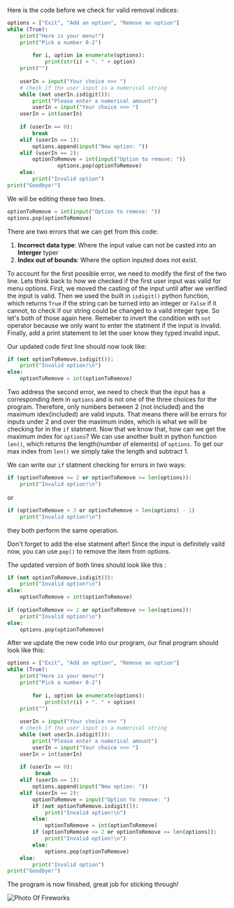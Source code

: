 <!--title={Validating user input}-->
<!--badges={Python: 10}-->
<!-- concepts={User Input, Print Statements, If Statements, Boolean Operators, Numerical Operators}-->

Here is the code before we check for valid removal indices:

```python
options = ["Exit", "Add an option", "Remove an option"]
while (True):
    print("Here is your menu!")
    print("Pick a number 0-2")
    
		for i, option in enumerate(options):
    		print(str(i) + ". " + option)
    print("")
    
    userIn = input("Your choice >>> ")
    # check if the user input is a numerical string
    while (not userIn.isdigit()):
        print("Please enter a numerical amount")
        userIn = input("Your choice >>> ")
    userIn = int(userIn)
    
    if (userIn == 0):
        break
    elif (userIn == 1):
        options.append(input("New option: "))
    elif (userIn == 2):
        optionToRemove = int(input("Option to remove: "))
				options.pop(optionToRemove)
    else:
        print("Invalid option")
print("Goodbye!")
```

We will be editing these two lines.

```python
optionToRemove = int(input("Option to remove: "))
options.pop(optionToRemove)
```

There are two errors that we can get from this code:

1. **Incorrect data type**: Where the input value can not be casted into an **Interger** typer
2. **Index out of bounds**: Where the option inputed does not exist. 

To account for the first possible error, we need to modify the first of the two line. Lets think back to how we checked if the first user input was valid for menu options. First, we moved the casting of the input until after we verified the input is valid. Then we used the built in `isdigit()` python function, which returns `True` if the string can be turned into an integer or `False` if it cannot, to check if our string could be changed to a vaild integer type. So let's both of those again here. Remeber to invert the condition with `not` operator because we only want to enter the statment if the input is invalid. Finally, add a print statement to let the user know they typed invalid input.

Our updated code first line should now look like:

```python
if (not optionToRemove.isdigit()):
    print("Invalid option!\n")
else:
  	optionToRemove = int(optionToRemove)
```



Two address the second error, we need to check that the input has a corresponding item in `options` and is not one of the three choices for the program. Therefore, only numbers between 2 (not included) and the maximum idex(included) are valid inputs. That means there will be errors for inputs under 2 and over the maximum index, which is what we will be checking for in the `if` statment. Now that we know that, how can we get the maximum index for `options`? We can use another built in python function `len()`, which returns the length(number of elements) of `options`. To get our max index from `len()` we simply take the length and subtract 1. 

We can write our `if` statment checking for errors in two ways: 

```python
if (optionToRemove <= 2 or optionToRemove >= len(options)):
    print("Invalid option!\n")
```

or

```python
if (optionToRemove < 3 or optionToRemove > len(options) - 1)
	print("Invalid option!\n")
```

they both perform the same operation.

Don't forget to add the else statment after! Since the input is definitely vaild now, you can use `pop()` to remove the item from options. 

The updated version of both lines should look like this :

```python
if (not optionToRemove.isdigit()):
    print("Invalid option!\n")
else:
  	optionToRemove = int(optionToRemove)
  	
if (optionToRemove <= 2 or optionToRemove >= len(options)):
    print("Invalid option!\n") 
else:
    options.pop(optionToRemove)
```



After we update the new code into our program, our final program should look like this:

```python
options = ["Exit", "Add an option", "Remove an option"]
while (True):
    print("Here is your menu!")
    print("Pick a number 0-2")
    
		for i, option in enumerate(options):
    		print(str(i) + ". " + option)
    print("")
    
    userIn = input("Your choice >>> ")
    # check if the user input is a numerical string
    while (not userIn.isdigit()):
        print("Please enter a numerical amount")
        userIn = input("Your choice >>> ")
    userIn = int(userIn)
    
    if (userIn == 0):
         break
    elif (userIn == 1):
        options.append(input("New option: "))
    elif (userIn == 2):
        optionToRemove = input("Option to remove: ")
        if (not optionToRemove.isdigit()):
          	print("Invalid option!\n")
        else: 
          	optionToRemove = int(optionToRemove)
        if (optionToRemove <= 2 or optionToRemove >= len(options)):
            print("Invalid option!\n")
        else:
            options.pop(optionToRemove)
    else:
        print("Invalid option")  
print("Goodbye!")
```



The program is now finished, great job for sticking through!

![Photo Of Fireworks](https://images.pexels.com/photos/1387577/pexels-photo-1387577.jpeg?auto=compress&cs=tinysrgb&h=500&w=680)